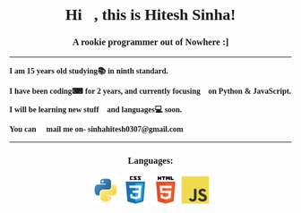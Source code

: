 <body background="white">
<link rel="stylesheet" href="https://fonts.googleapis.com/css?family=Oswald">
<style>
  body {
    font-family: 'Oswald';}
</style>  
<h1 align="center">Hi👋, this is Hitesh Sinha!</h1>
<h3 align="center">A rookie programmer out of Nowhere :]</h3><hr>
<div align="left">
  <b>
    <p>I am 15 years old studying📚 in ninth standard.</p>
    <p>I have been coding⌨ for 2 years, and currently focusing🎯 on Python & JavaScript.</p>
    <p>I will be learning new stuff🎨 and languages💻 soon.</p>
    <p>You can 📨 mail me on- sinhahitesh0307@gmail.com</p>
  </b><hr>
</div>
  <h3 align="center">Languages:</h3>
  <p align="center"> 
    <img src="https://raw.githubusercontent.com/devicons/devicon/master/icons/python/python-original.svg" alt="python" width="50" height="50"/> 
    <img src="https://raw.githubusercontent.com/devicons/devicon/master/icons/css3/css3-original-wordmark.svg" alt="css3" width="50" height="50"/> 
    <img src="https://raw.githubusercontent.com/devicons/devicon/master/icons/html5/html5-original-wordmark.svg" alt="html5" width="50" height="50"/>  
    <img src="https://raw.githubusercontent.com/devicons/devicon/master/icons/javascript/javascript-original.svg" alt="javascript" width="50" height="50"/> 
  </p>
</body>

<!--
**HITESH-235/HITESH-235** is a ✨ _special_ ✨ repository because its `README.md` (this file) appears on your GitHub profile.>
